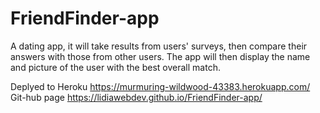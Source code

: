 # FriendFinder-app
A dating app, it will take results from users' surveys, then compare their answers with those from other users. The app will then display the name and picture of the user with the best overall match.

Deplyed to Heroku https://murmuring-wildwood-43383.herokuapp.com/
Git-hub page  https://lidiawebdev.github.io/FriendFinder-app/
